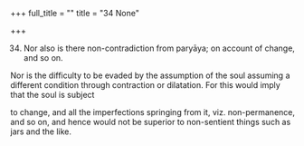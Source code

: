 +++
full_title = ""
title = "34 None"

+++


34. Nor also is there non-contradiction from paryāya; on account of change, and so on.

Nor is the difficulty to be evaded by the assumption of the soul assuming a different condition through contraction or dilatation. For this would imply that the soul is subject

to change, and all the imperfections springing from it, viz. non-permanence, and so on, and hence would not be superior to non-sentient things such as jars and the like.


